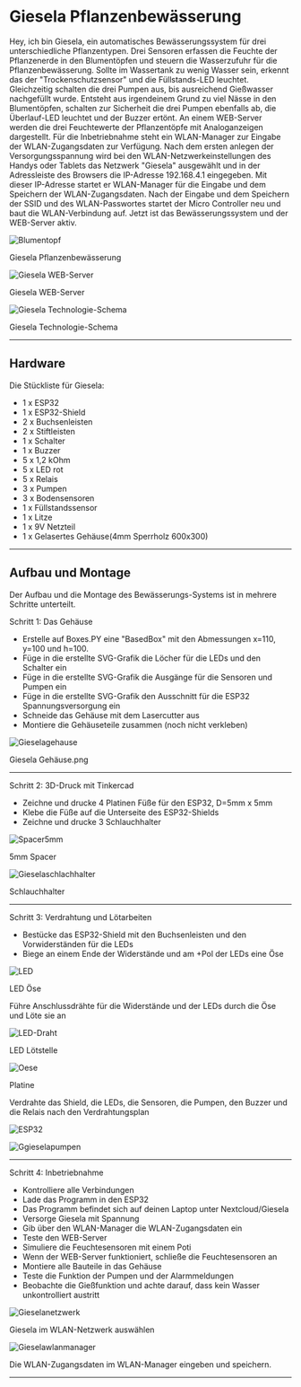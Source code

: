 # Giesela Pflanzenbewässerung

Hey, ich bin Giesela, ein automatisches Bewässerungssystem für drei unterschiedliche Pflanzentypen. Drei Sensoren erfassen die Feuchte der Pflanzenerde in den Blumentöpfen und steuern die Wasserzufuhr für die Pflanzenbewässerung. Sollte im Wassertank zu wenig Wasser sein, erkennt das der "Trockenschutzsensor" und die Füllstands-LED leuchtet. Gleichzeitig schalten die drei Pumpen aus, bis ausreichend Gießwasser nachgefüllt wurde.
Entsteht aus irgendeinem Grund zu viel Nässe in den Blumentöpfen, schalten zur Sicherheit die drei Pumpen ebenfalls ab, die Überlauf-LED leuchtet und der Buzzer ertönt.
An einem WEB-Server werden die drei Feuchtewerte der Pflanzentöpfe mit Analoganzeigen dargestellt.
Für die Inbetriebnahme steht ein WLAN-Manager zur Eingabe der WLAN-Zugangsdaten zur Verfügung. Nach dem ersten anlegen der Versorgungsspannung wird bei den WLAN-Netzwerkeinstellungen des Handys oder Tablets das Netzwerk "Giesela" ausgewählt und in der Adressleiste des Browsers die IP-Adresse 192.168.4.1 eingegeben. Mit dieser IP-Adresse startet er WLAN-Manager für die Eingabe und dem Speichern der WLAN-Zugangsdaten. Nach der Eingabe und dem Speichern der SSID und des WLAN-Passwortes startet der Micro Controller neu und baut die WLAN-Verbindung auf. Jetzt ist das Bewässerungssystem und der WEB-Server aktiv.


![Blumentopf](https://github.com/frankyhub/Giesela/blob/main/pic/gieselablumentopf.png)

Giesela Pflanzenbewässerung


![Giesela WEB-Server](https://github.com/frankyhub/Giesela/blob/main/pic/GieselaWEBSERVER.png)

Giesela WEB-Server




![Giesela Technologie-Schema](https://github.com/frankyhub/Giesela/blob/main/pic/gieselatechnologie.png)

Giesela Technologie-Schema

---

## Hardware
Die Stückliste für Giesela:

+ 1 x ESP32
+ 1 x ESP32-Shield
+ 2 x Buchsenleisten
+ 2 x Stiftleisten
+ 1 x Schalter
+ 1 x Buzzer
+ 5 x 1,2 kOhm
+ 5 x LED rot
+ 5 x Relais
+ 3 x Pumpen
+ 3 x Bodensensoren
+ 1 x Füllstandssensor
+ 1 x Litze
+ 1 x 9V Netzteil
+ 1 x Gelasertes Gehäuse(4mm Sperrholz 600x300)

---

## Aufbau und Montage
Der Aufbau und die Montage des Bewässerungs-Systems ist in mehrere Schritte unterteilt.


Schritt 1: Das Gehäuse
+ Erstelle auf Boxes.PY eine "BasedBox" mit den Abmessungen x=110, y=100 und h=100.
+ Füge in die erstellte SVG-Grafik die Löcher für die LEDs und den Schalter ein
+ Füge in die erstellte SVG-Grafik die Ausgänge für die Sensoren und Pumpen ein
+ Füge in die erstellte SVG-Grafik den Ausschnitt für die ESP32 Spannungsversorgung ein
+ Schneide das Gehäuse mit dem Lasercutter aus
+ Montiere die Gehäuseteile zusammen (noch nicht verkleben)


![Gieselagehause](https://github.com/frankyhub/Giesela/blob/main/pic/gieselagehause.png)

Giesela Gehäuse.png

---

Schritt 2: 3D-Druck mit Tinkercad
+ Zeichne und drucke 4 Platinen Füße für den ESP32, D=5mm x 5mm
+ Klebe die Füße auf die Unterseite des ESP32-Shields
+ Zeichne und drucke 3 Schlauchhalter


![Spacer5mm](https://github.com/frankyhub/Giesela/blob/main/pic/spacer5mm.png)

5mm Spacer

![Gieselaschlachhalter](https://github.com/frankyhub/Giesela/blob/main/pic/gieselaschlauchhalter.png)

Schlauchhalter

---

Schritt 3: Verdrahtung und Lötarbeiten
+ Bestücke das ESP32-Shield mit den Buchsenleisten und den Vorwiderständen für die LEDs
+ Biege an einem Ende der Widerstände und am +Pol der LEDs eine Öse


![LED](https://github.com/frankyhub/Giesela/blob/main/pic/r-led.jpg)

LED Öse

Führe Anschlussdrähte für die Widerstände und der LEDs durch die Öse und Löte sie an


![LED-Draht](https://github.com/frankyhub/Giesela/blob/main/pic/r-led-draht.jpg)

LED Lötstelle


![Oese](https://github.com/frankyhub/Giesela/blob/main/pic/oese.jpg)

Platine

Verdrahte das Shield, die LEDs, die Sensoren, die Pumpen, den Buzzer und die Relais nach den Verdrahtungsplan


![ESP32](https://github.com/frankyhub/Giesela/blob/main/pic/GieselaESP32.png)

![Ggieselapumpen](https://github.com/frankyhub/Giesela/blob/main/pic/gieselapumpen.png)

---

Schritt 4: Inbetriebnahme
+ Kontrolliere alle Verbindungen
+ Lade das Programm in den ESP32
+ Das Programm befindet sich auf deinen Laptop unter Nextcloud/Giesela
+ Versorge Giesela mit Spannung
+ Gib über den WLAN-Manager die WLAN-Zugangsdaten ein
+ Teste den WEB-Server
+ Simuliere die Feuchtesensoren mit einem Poti
+ Wenn der WEB-Server funktioniert, schließe die Feuchtesensoren an
+ Montiere alle Bauteile in das Gehäuse
+ Teste die Funktion der Pumpen und der Alarmmeldungen
+ Beobachte die Gießfunktion und achte darauf, dass kein Wasser unkontrolliert austritt


![Gieselanetzwerk](https://github.com/frankyhub/Giesela/blob/main/pic/gieselanetzwerk.png)

Giesela im WLAN-Netzwerk auswählen


![Gieselawlanmanager](https://github.com/frankyhub/Giesela/blob/main/pic/gieselaWLANmanager.jpg)


Die WLAN-Zugangsdaten im WLAN-Manager eingeben und speichern.

---
